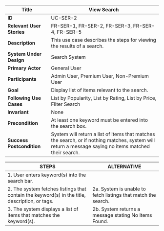 |Title |   View Search      |
|---------|---------|
|**ID**|    UC-SER-2      |
|**Relevant User Stories**|    FR-SER-1, FR-SER-2, FR-SER-3, FR-SER-4, FR-SER-5     |
|**Description**|     This use case describes the steps for viewing the results of a search.      |
|**System Under Design**|    Search System     |
|**Primary Actor**|   General User   |
|**Participants**|    Admin User, Premium User, Non-Premium User    |
|**Goal**| Display list of items relevant to the search.      |
|**Following Use Cases**| List by Popularity, List by Rating, List by Price, Filter Search       |
|**Invariant**| None   |
|**Precondition**|  At least one keyword must be entered into the search box.         |
|**Success Postcondition**|  System will return a list of items that matches the search, or if nothing matches, system will return a message saying no items matched their search.          |


|**STEPS**|**ALTERNATIVE**|
|---------|---------|
| 1. User enters keyword(s) into the search bar.      |        |
| 2. The system fetches listings that contain the keyword(s) in the title, description, or tags.    | 2a. System is unable to fetch listings that match the search.         |
| 3. The system displays a list of items that matches the keyword(s).    | 2b. System returns a message stating No Items Found.        |
